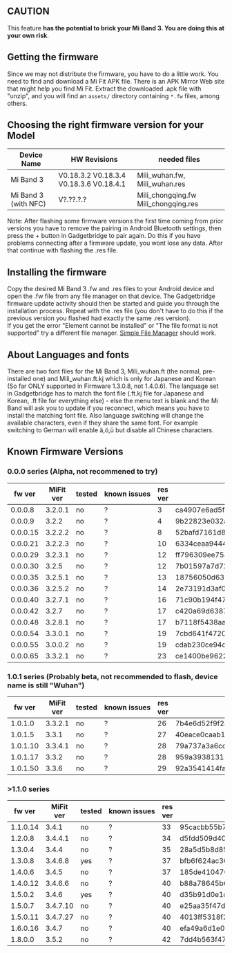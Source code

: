 ## CAUTION
This feature **has the potential to brick your Mi Band 3. You are doing this at your own risk**.

## Getting the firmware
Since we may not distribute the firmware, you have to do a little work. You need to find and download a Mi Fit APK file. There is an APK Mirror Web site that might help you find Mi Fit. Extract the downloaded .apk file with "unzip", and you will find an `assets/` directory containing `*.fw` files, among others.

## Choosing the right firmware version for your Model

Device Name           | HW Revisions | needed files
----------------------|--------------|------------
Mi Band 3             | V0.18.3.2 V0.18.3.4 V0.18.3.6 V0.18.4.1    | Mili_wuhan.fw, Mili_wuhan.res
Mi Band 3 (with NFC)  | V?.??.?.?    | Mili_chongqing.fw Mili_chongqing.res

Note: After flashing some firmware versions the first time coming from prior versions you have to remove the pairing in Android Bluetooth settings, then press the + button in Gadgetbridge to pair again. Do this if you have problems connecting after a firmware update, you wont lose any data. After that continue with flashing the .res file.

## Installing the firmware
Copy the desired Mi Band 3 .fw and .res files to your Android device and open the .fw file from any file manager on that device. The Gadgetbridge firmware update activity should then be started and guide you through the installation process. Repeat with the .res file (you don't have to do this if the previous version you
flashed had exactly the same .res version).   
If you get the error "Element cannot be installed" or "The file format is not supported" try a different file manager. [Simple File Manager](https://f-droid.org/packages/com.simplemobiletools.filemanager/) should work.

## About Languages and fonts
There are two font files for the Mi Band 3, Mili_wuhan.ft (the normal, pre-installed one) and Mili_wuhan.ft.kj which is only for Japanese and Korean (So far ONLY supported in Firmware 1.3.0.8, not 1.4.0.6). The language set in Gadgetbridge has to match the font file (.ft.kj file for Japanese and Korean, .ft file for everything else) - else the menu text is blank and the Mi Band will ask you to update if you reconnect, which means you have to install the matching font file. Also language switching will change the available characters, even if they share the same font. For example switching to German will enable ä,ö,ü but disable all Chinese characters.

## Known Firmware Versions

### 0.0.0 series (Alpha, not recommened to try)

fw ver   | MiFit ver | tested | known&nbsp;issues | res ver | fw-md5 | res-md5 
---------|-----------|--------|-------------------|---------|--------|---------
0.0.0.8  | 3.2.0.1   | no | ? | 3  | ca4907e6ad5f5714d0cdfc834c27dc23 | 6fda92d7beaaa5a90b756836f72e1093
0.0.0.9  | 3.2.2     | no | ? | 4  | 9b22823e032a0e686c9d67c4bad4dcbe | 7031b4b74a860beb0d0d8734c2ee6588
0.0.0.15 | 3.2.2.2   | no | ? | 8  | 52bafd7161d82fc384e4d6a637552528 | 78f93c3ad65cdc9fdb6f729356b66343
0.0.0.21 | 3.2.2.3   | no | ? | 10 | 6334ceaa9444a343867328ff3d6fb8a3 | 83ab66ca9ea6a32a0eda9aacca5e680a
0.0.0.29 | 3.2.3.1   | no | ? | 12 | ff796309ee758057b1f5ddc8407844f6 | a4b1a11252f5c79a024fed213bbb60b0
0.0.0.30 | 3.2.5     | no | ? | 12 | 7b01597a7d72d5c5ad576c2bf726a3e4 | a4b1a11252f5c79a024fed213bbb60b0
0.0.0.35 | 3.2.5.1   | no | ? | 13 | 18756050d6397c094d03e383a7124a49 | 83ed6c31cd0e7f972501dd554dfcff70
0.0.0.36 | 3.2.5.2   | no | ? | 14 | 2e73191d3af03919cee13f53639b3600 | 5d75abcc8f92e9d2d6cb9fd2d58dfe5d
0.0.0.40 | 3.2.7.1   | no | ? | 16 | 71c90b194f474449be7660f3dbea6830 | 32562a63766697f777f7dcc1dc1e11f7
0.0.0.42 | 3.2.7     | no | ? | 17 | c420a69d6387965f7ad148d31ca33c9f | cf92efd216110269bae8cf60617e18de
0.0.0.48 | 3.2.8.1   | no | ? | 17 | b7118f5438aa710856776c140a85cf9d | cf92efd216110269bae8cf60617e18de
0.0.0.54 | 3.3.0.1   | no | ? | 19 | 7cbd641f472045ef84795a81342663ac | a8e069f81e95809ce91e962ec2efb486
0.0.0.55 | 3.0.0.2   | no | ? | 19 | cdab230ce94d7f74c7ef1e3d1e15040a | a8e069f81e95809ce91e962ec2efb486
0.0.0.65 | 3.3.2.1   | no | ? | 23 | ce1400be96226e68ecdbc0ff3c675fde | a0febd689fa05616807665cb25851903

### 1.0.1 series (Probably beta, not recommended to flash, device name is still "Wuhan")

fw ver   | MiFit ver | tested | known&nbsp;issues | res ver | fw-md5 | res-md5 
---------|-----------|--------|-------------------|---------|--------|---------
1.0.1.0  | 3.3.2.1   | no | ? | 26 | 7b4e6d52f9f2aca67482e58b96058ac5 | 0957a421d54f6aeae0dbe11f80090c34
1.0.1.5  | 3.3.1     | no | ? | 27 | 40eace0caab14b83ce89c78f4ee108bf | 9becdd15814462c050249d216321330a
1.0.1.10 | 3.3.4.1   | no | ? | 28 | 79a737a3a6cdce9bd09aeeb060559092 | 03c9edeb32186c775464bf25aa06aea6
1.0.1.17 | 3.3.2     | no | ? | 28 | 959a3938131558c31e2ce5706e6c8fa5 | 03c9edeb32186c775464bf25aa06aea6
1.0.1.50 | 3.3.6     | no | ? | 29 | 92a3541414faf7338bc2b119e6c655f8 | fd7e7236d1cd4380b433876802a23f37

### >1.1.0 series 

fw ver   | MiFit ver | tested | known&nbsp;issues | res ver | fw-md5 | res-md5 
---------|-----------|--------|-------------------|---------|--------|---------
1.1.0.14 | 3.4.1     | no  | ? | 33 | 95cacbb55b73cba072be60da649b8964 | 57d2724c4d9b7af6f52ba07007c36251
1.2.0.8  | 3.4.4.1   | no  | ? | 34 | d5fdd509d40c0a3a65bb2b01efdb9475 | 0787aede985e4c3b3a08f30f41c4da89
1.3.0.4  | 3.4.4     | no  | ? | 35 | 28a5d5b8d858ed1fb9c2e982d6d451f1 | 108869297b7d33a7fcd4c9dc3bb7eae5
1.3.0.8  | 3.4.6.8   | yes | ? | 37 | bfb6f624ac30288b06fbfe1874b59bf6 | 6aff668df38678a4f99308a103f3d96c
1.4.0.6  | 3.4.5     | no  | ? | 37 | 185de410470ad4af118cbbe47fc99023 | 6aff668df38678a4f99308a103f3d96c
1.4.0.12 | 3.4.6.6   | no  | ? | 40 | b88a78645b6ceba7f352c70471018e67 | 36019608bbe73ba09acf15c4dc1d9a09
1.5.0.2  | 3.4.6     | yes  | ? | 40 | d35b91d0e1c33edfbc128412b285159d | 36019608bbe73ba09acf15c4dc1d9a09
1.5.0.7  | 3.4.7.10  | no  | ? | 40 | e25aa35f47df6a5d256e158c1fd5e7e1 | 36019608bbe73ba09acf15c4dc1d9a09
1.5.0.11 | 3.4.7.27  | no  | ? | 40 | 4013ff5318f2f5be99a64a71f00acb4c | 36019608bbe73ba09acf15c4dc1d9a09
1.6.0.16 | 3.4.7     | no  | ? | 40 | efa49a6d1e0e48add3099d4e819874b6 | 36019608bbe73ba09acf15c4dc1d9a09
1.8.0.0  | 3.5.2     | no  | ? | 42 | 7dd4b563f47584d923729e07165ecba2 | 8b6394b18f81c25ad9c5b5c10a027b01
